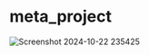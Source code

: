 # meta_project
![Screenshot 2024-10-22 235425](https://github.com/user-attachments/assets/7f58e447-c790-4480-ab61-e20b80e8d68d)
